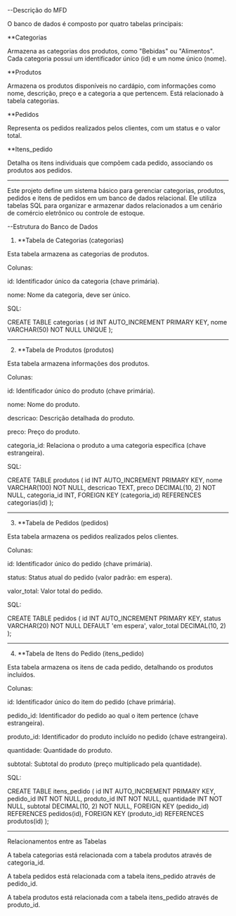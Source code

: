 --Descrição do MFD

O banco de dados é composto por quatro tabelas principais:

**Categorias

Armazena as categorias dos produtos, como "Bebidas" ou "Alimentos".
Cada categoria possui um identificador único (id) e um nome único (nome).

**Produtos

Armazena os produtos disponíveis no cardápio, com informações como nome, descrição, preço e a categoria a que pertencem.
Está relacionado à tabela categorias.

**Pedidos

Representa os pedidos realizados pelos clientes, com um status e o valor total.

**Itens_pedido

Detalha os itens individuais que compõem cada pedido, associando os produtos aos pedidos.


---------------------------------------------------------------------------------------------------------------------------------------------------------------------------

Este projeto define um sistema básico para gerenciar categorias, produtos, pedidos e itens de pedidos em um banco de dados relacional. 
Ele utiliza tabelas SQL para organizar e armazenar dados relacionados a um cenário de comércio eletrônico ou controle de estoque.

--Estrutura do Banco de Dados

1. **Tabela de Categorias (categorias)

Esta tabela armazena as categorias de produtos.

Colunas:

id: Identificador único da categoria (chave primária).

nome: Nome da categoria, deve ser único.

SQL:

CREATE TABLE categorias (
    id INT AUTO_INCREMENT PRIMARY KEY,
    nome VARCHAR(50) NOT NULL UNIQUE
);

------------------------------------------
2. **Tabela de Produtos (produtos)

Esta tabela armazena informações dos produtos.

Colunas:

id: Identificador único do produto (chave primária).

nome: Nome do produto.

descricao: Descrição detalhada do produto.

preco: Preço do produto.

categoria_id: Relaciona o produto a uma categoria específica (chave estrangeira).

SQL:

CREATE TABLE produtos (
    id INT AUTO_INCREMENT PRIMARY KEY,
    nome VARCHAR(100) NOT NULL,
    descricao TEXT,
    preco DECIMAL(10, 2) NOT NULL,
    categoria_id INT,
    FOREIGN KEY (categoria_id) REFERENCES categorias(id)
);

-------------------------------------------
3. **Tabela de Pedidos (pedidos)

Esta tabela armazena os pedidos realizados pelos clientes.

Colunas:

id: Identificador único do pedido (chave primária).

status: Status atual do pedido (valor padrão: em espera).

valor_total: Valor total do pedido.

SQL:

CREATE TABLE pedidos (
    id INT AUTO_INCREMENT PRIMARY KEY,
    status VARCHAR(20) NOT NULL DEFAULT 'em espera',
    valor_total DECIMAL(10, 2)
);

-----------------------------------------------
4. **Tabela de Itens do Pedido (itens_pedido)

Esta tabela armazena os itens de cada pedido, detalhando os produtos incluídos.

Colunas:

id: Identificador único do item do pedido (chave primária).

pedido_id: Identificador do pedido ao qual o item pertence (chave estrangeira).

produto_id: Identificador do produto incluído no pedido (chave estrangeira).

quantidade: Quantidade do produto.

subtotal: Subtotal do produto (preço multiplicado pela quantidade).

SQL:

CREATE TABLE itens_pedido (
    id INT AUTO_INCREMENT PRIMARY KEY,
    pedido_id INT NOT NULL,
    produto_id INT NOT NULL,
    quantidade INT NOT NULL,
    subtotal DECIMAL(10, 2) NOT NULL,
    FOREIGN KEY (pedido_id) REFERENCES pedidos(id),
    FOREIGN KEY (produto_id) REFERENCES produtos(id)
);

------------------------------------------------------------------------------------------
Relacionamentos entre as Tabelas

A tabela categorias está relacionada com a tabela produtos através de categoria_id.

A tabela pedidos está relacionada com a tabela itens_pedido através de pedido_id.

A tabela produtos está relacionada com a tabela itens_pedido através de produto_id.
